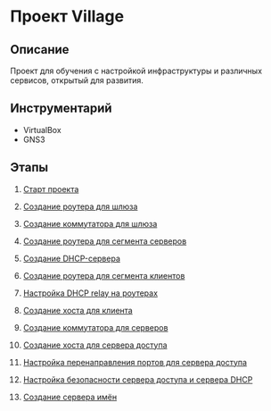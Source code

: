 # Проект Village

## Описание

Проект для обучения с настройкой инфраструктуры и различных сервисов, открытый для развития.

## Инструментарий

* VirtualBox
* GNS3

## Этапы

1. [Старт проекта](start.md)

2. [Создание роутера для шлюза](gateway.md)

3. [Создание коммутатора для шлюза](gateway-switch.md)

4. [Создание роутера для сегмента серверов](server-router.md)

5. [Создание DHCP-сервера](dhcp.md)

6. [Создание роутера для сегмента клиентов](client-router.md)

7. [Настройка DHCP relay на роутерах](dhcp-relay.md)

8. [Создание хоста для клиента](client.md)

9. [Создание коммутатора для серверов](server-switch.md)

10. [Создание хоста для сервера доступа](access.md)

11. [Настройка перенаправления портов для сервера доступа](port-forwarding.md)

12. [Настройка безопасности сервера доступа и сервера DHCP](server-security.md)

13. [Создание сервера имён](ns.md)
